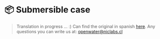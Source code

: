 # 📦 Submersible case

> Translation in progress ... :)
> Can find the original in spanish [here](https://niclabs.cl/openwater-es/#/es/Carcasa).
> Any questions you can write us at: openwater@niclabs.cl